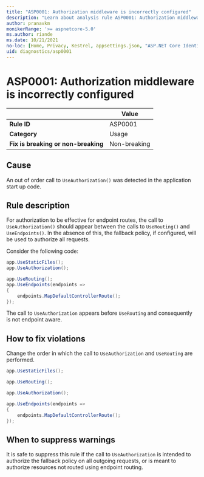 ```yaml
---
title: "ASP0001: Authorization middleware is incorrectly configured"
description: "Learn about analysis rule ASP0001: Authorization middleware is incorrectly configured"
author: pranavkm
monikerRange: '>= aspnetcore-5.0'
ms.author: riande
ms.date: 10/21/2021
no-loc: [Home, Privacy, Kestrel, appsettings.json, "ASP.NET Core Identity", cookie, Cookie, Blazor, "Blazor Server", "Blazor WebAssembly", "Identity", "Let's Encrypt", Razor, SignalR]
uid: diagnostics/asp0001
---
```

# ASP0001: Authorization middleware is incorrectly configured

| | Value |
|-|-|
| **Rule ID** |ASP0001|
| **Category** |Usage|
| **Fix is breaking or non-breaking** |Non-breaking|

## Cause

An out of order call to `UseAuthorization()` was detected in the application start up code.

## Rule description

For authorization to be effective for endpoint routes, the call to `UseAuthorization()` should appear between the calls to `UseRouting()` and `UseEndpoints()`. In the absence of this, the fallback policy, if configured, will be used to authorize all requests.

Consider the following code:

```csharp
app.UseStaticFiles();
app.UseAuthorization();

app.UseRouting();
app.UseEndpoints(endpoints =>
{
    endpoints.MapDefaultControllerRoute();
});
```

The call to `UseAuthorization` appears before `UseRouting` and consequently is not endpoint aware.

## How to fix violations

Change the order in which the call to `UseAuthorization` and `UseRouting` are performed.

```csharp
app.UseStaticFiles();

app.UseRouting();

app.UseAuthorization();

app.UseEndpoints(endpoints =>
{
    endpoints.MapDefaultControllerRoute();
});
```

## When to suppress warnings

It is safe to suppress this rule if the call to `UseAuthorization` is intended to authorize the fallback policy on all outgoing requests, or is meant to authorize resources not routed using endpoint routing.
